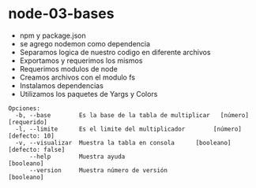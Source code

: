 # node-03-bases
* npm y package.json  
* se agrego nodemon como dependencia  
* Separamos logica de  nuestro codigo en diferente archivos  
* Exportamos y requerimos los mismos
* Requerimos modulos de node  
* Creamos archivos con el modulo fs  
* Instalamos dependencias  
* Utilizamos los paquetes de Yargs y Colors  

```  
Opciones:
  -b, --base        Es la base de la tabla de multiplicar   [número] [requerido]
  -l, --limite      Es el limite del multiplicador        [número] [defecto: 10]
  -v, --visualizar  Muestra la tabla en consola      [booleano] [defecto: false]
      --help        Muestra ayuda                                     [booleano]
      --version     Muestra número de versión                         [booleano]  
```